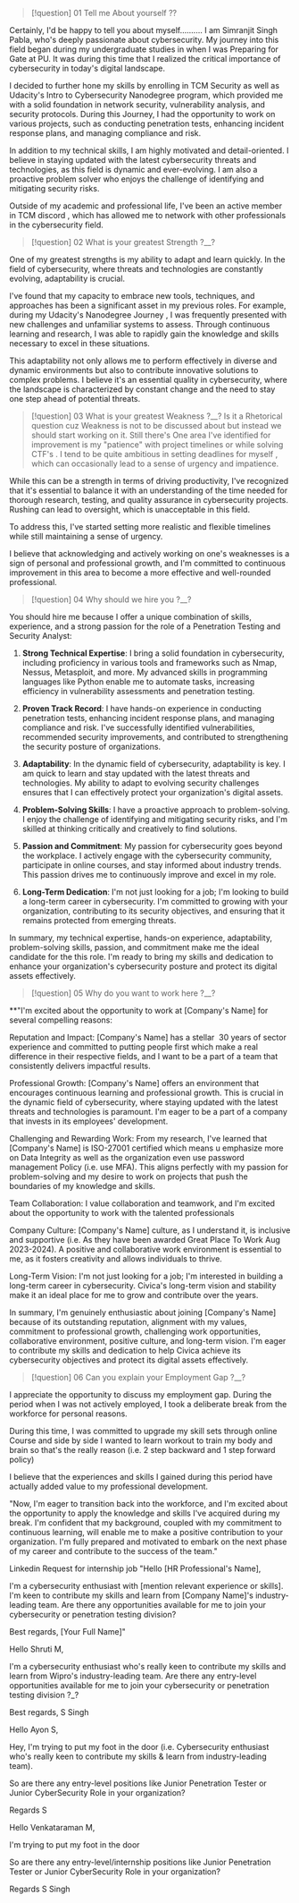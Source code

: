 >[!question] 01 Tell me About yourself ??

Certainly, I'd be happy to tell you about myself..........
I am Simranjit Singh Pabla, who's deeply passionate about cybersecurity.
My journey into this field began during my undergraduate studies in when I was Preparing for Gate at PU. It was during this time that I realized the critical importance of cybersecurity in today's digital landscape.

I decided to further hone my skills by enrolling in TCM Security as well as Udacity's Intro to Cybersecurity Nanodegree program, which provided me with a solid foundation in network security, vulnerability analysis, and security protocols. During this Journey, I had the opportunity to work on various projects, such as conducting penetration tests, enhancing incident response plans, and managing compliance and risk.

In addition to my technical skills, I am highly motivated and detail-oriented. I believe in staying updated with the latest cybersecurity threats and technologies, as this field is dynamic and ever-evolving. I am also a proactive problem solver who enjoys the challenge of identifying and mitigating security risks.

Outside of my academic and professional life, I've been an active member in TCM discord , which has allowed me to network with other professionals in the cybersecurity field.


>[!question] 02 What is your greatest Strength ?__?

One of my greatest strengths is my ability to adapt and learn quickly. 
In the field of cybersecurity, where threats and technologies are constantly evolving, adaptability is crucial.

I've found that my capacity to embrace new tools, techniques, and approaches has been a significant asset in my previous roles. 
For example, during my Udacity's Nanodegree Journey  , I was frequently presented with new challenges and unfamiliar systems to assess. Through continuous learning and research, I was able to rapidly gain the knowledge and skills necessary to excel in these situations.

This adaptability not only allows me to perform effectively in diverse and dynamic environments but also to contribute innovative solutions to complex problems. I believe it's an essential quality in cybersecurity, where the landscape is characterized by constant change and the need to stay one step ahead of potential threats.


>[!question] 03 What is your greatest Weakness ?__?
Is it a Rhetorical question cuz Weakness is not to be discussed about but instead we should start working on it. 
Still there's One area I've identified for improvement is my "patience" with project timelines or while solving CTF's . I tend to be quite ambitious in setting deadlines for myself , which can occasionally lead to a sense of urgency and impatience.

While this can be a strength in terms of driving productivity, I've recognized that it's essential to balance it with an understanding of the time needed for thorough research, testing, and quality assurance in cybersecurity projects. Rushing can lead to oversight, which is unacceptable in this field.

To address this, I've started setting more realistic and flexible timelines while still maintaining a sense of urgency. 

I believe that acknowledging and actively working on one's weaknesses is a sign of personal and professional growth, and I'm committed to continuous improvement in this area to become a more effective and well-rounded professional.


>[!question] 04 Why should we hire you ?__?

You should hire me because I offer a unique combination of skills, experience, and a strong passion for the role of a Penetration Testing and Security Analyst:

1. **Strong Technical Expertise**: I bring a solid foundation in cybersecurity, including proficiency in various tools and frameworks such as Nmap, Nessus, Metasploit, and more. My advanced skills in programming languages like Python enable me to automate tasks, increasing efficiency in vulnerability assessments and penetration testing.
    
2. **Proven Track Record**: I have hands-on experience in conducting penetration tests, enhancing incident response plans, and managing compliance and risk. I've successfully identified vulnerabilities, recommended security improvements, and contributed to strengthening the security posture of organizations.
    
3. **Adaptability**: In the dynamic field of cybersecurity, adaptability is key. I am quick to learn and stay updated with the latest threats and technologies. My ability to adapt to evolving security challenges ensures that I can effectively protect your organization's digital assets.
    
4. **Problem-Solving Skills**: I have a proactive approach to problem-solving. I enjoy the challenge of identifying and mitigating security risks, and I'm skilled at thinking critically and creatively to find solutions.
    
5. **Passion and Commitment**: My passion for cybersecurity goes beyond the workplace. I actively engage with the cybersecurity community, participate in online courses, and stay informed about industry trends. This passion drives me to continuously improve and excel in my role.
      
6. **Long-Term Dedication**: I'm not just looking for a job; I'm looking to build a long-term career in cybersecurity. I'm committed to growing with your organization, contributing to its security objectives, and ensuring that it remains protected from emerging threats.

In summary, my technical expertise, hands-on experience, adaptability, problem-solving skills, passion, and commitment make me the ideal candidate for the this role. I'm ready to bring my skills and dedication to enhance your organization's cybersecurity posture and protect its digital assets effectively.


 >[!question] 05 Why do you want to work here ?__?

**"I'm excited about the opportunity to work at [Company's Name] for several compelling reasons:

Reputation and Impact: [Company's Name] has a stellar  30 years of sector experience and  committed to putting people first which make a real difference in their respective fields, and I want to be a part of a team that consistently delivers impactful results.

Professional Growth: [Company's Name] offers an environment that encourages continuous learning and professional growth. This is crucial in the dynamic field of cybersecurity, where staying updated with the latest threats and technologies is paramount. I'm eager to be a part of a company that invests in its employees' development.

Challenging and Rewarding Work: From my research, I've learned that [Company's Name]  is ISO-27001 certified which means u emphasize more on Data Integrity as well as the  organization even use password management Policy (i.e. use MFA). This aligns perfectly with my passion for problem-solving and my desire to work on projects that push the boundaries of my knowledge and skills.

Team Collaboration: I value collaboration and teamwork, and I'm excited about the opportunity to work with the talented professionals

Company Culture: [Company's Name] culture, as I understand it, is inclusive and supportive (i.e. As they have been awarded Great Place To Work Aug 2023-2024). A positive and collaborative work environment is essential to me, as it fosters creativity and allows individuals to thrive.

Long-Term Vision: I'm not just looking for a job; I'm interested in building a long-term career in cybersecurity. Civica's long-term vision and stability make it an ideal place for me to grow and contribute over the years.

In summary, I'm genuinely enthusiastic about joining [Company's Name] because of its outstanding reputation, alignment with my values, commitment to professional growth, challenging work opportunities, collaborative environment, positive culture, and long-term vision. I'm eager to contribute my skills and dedication to help Civica achieve its cybersecurity objectives and protect its digital assets effectively.


>[!question]  06 Can you explain your Employment Gap ?__?

I appreciate the opportunity to discuss my employment gap. During the period when I was not actively employed, I took a deliberate break from the workforce for personal reasons. 

During this time, I was committed to upgrade my skill sets through online Course and side by side I wanted to learn workout to train my body and brain so that's the really reason (i.e. 2 step backward and 1 step forward policy)

I believe that the experiences and skills I gained during this period have actually added value to my professional development. 

"Now, I'm eager to transition back into the workforce, and I'm excited about the opportunity to apply the knowledge and skills I've acquired during my break. I'm confident that my background, coupled with my commitment to continuous learning, will enable me to make a positive contribution to your organization. I'm fully prepared and motivated to embark on the next phase of my career and contribute to the success of the team."


Linkedin Request for internship job
"Hello [HR Professional's Name],

I'm a cybersecurity enthusiast with [mention relevant experience or skills]. I'm keen to contribute my skills and learn from [Company Name]'s industry-leading team. Are there any opportunities available for me to join your cybersecurity or penetration testing division?

Best regards,
[Your Full Name]"

Hello Shruti M,

I'm a cybersecurity enthusiast who's really keen to contribute my skills and learn from Wipro's industry-leading team. Are there any entry-level opportunities available for me to join your cybersecurity or penetration testing division ?_?

Best regards,
S Singh


Hello Ayon S,

Hey, I'm trying to put my foot in the door (i.e. Cybersecurity enthusiast who's really keen to contribute my skills & learn from industry-leading team).

So are there any entry-level positions like Junior Penetration Tester or Junior CyberSecurity Role in your organization?

Regards
S


Hello Venkataraman M,

I'm trying to put my foot in the door 

So are there any entry-level/internship positions like Junior Penetration Tester or Junior CyberSecurity Role in your organization?

Regards
S Singh
